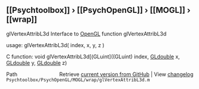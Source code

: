 ## [[Psychtoolbox]] &#8250; [[PsychOpenGL]] &#8250; [[MOGL]] &#8250; [[wrap]]

glVertexAttribL3d  Interface to [OpenGL](OpenGL) function glVertexAttribL3d  
  
usage:  glVertexAttribL3d( index, x, y, z )  
  
C function:  void glVertexAttribL3d[(GLuint]((GLuint) index, [GLdouble](GLdouble) x, [GLdouble](GLdouble) y, [GLdouble](GLdouble) z)  




<div class="code_header" style="text-align:right;">
  <span style="float:left;">Path&nbsp;&nbsp;</span> <span class="counter">Retrieve <a href=
  "https://raw.github.com/Psychtoolbox-3/Psychtoolbox-3/beta/Psychtoolbox/PsychOpenGL/MOGL/wrap/glVertexAttribL3d.m">current version from GitHub</a> | View <a href=
  "https://github.com/Psychtoolbox-3/Psychtoolbox-3/commits/beta/Psychtoolbox/PsychOpenGL/MOGL/wrap/glVertexAttribL3d.m">changelog</a></span>
</div>
<div class="code">
  <code>Psychtoolbox/PsychOpenGL/MOGL/wrap/glVertexAttribL3d.m</code>
</div>

